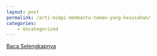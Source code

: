 ```yaml
---
layout: post
permalink: /arti-mimpi-membantu-teman-yang-kesusahan/
categories:
    - Uncategorized
---
```


[Baca Selengkapnya](/07)